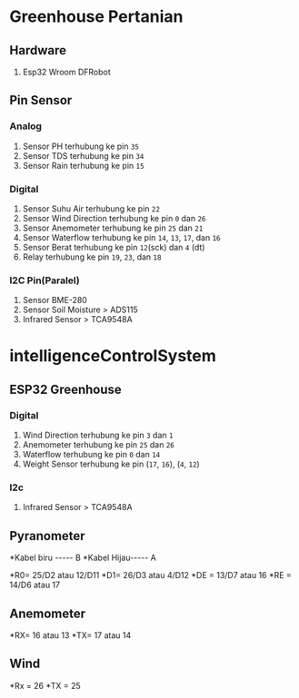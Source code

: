 # Greenhouse Pertanian

## Hardware

1. Esp32 Wroom DFRobot

## Pin Sensor

### Analog

1. Sensor PH terhubung ke pin `35`
2. Sensor TDS terhubung ke pin `34`
3. Sensor Rain terhubung ke pin `15`

### Digital

1. Sensor Suhu Air terhubung ke pin `22`
2. Sensor Wind Direction terhubung ke pin `0` dan `26`
3. Sensor Anemometer terhubung ke pin `25` dan `21`
4. Sensor Waterflow terhubung ke pin `14`, `13`, `17`, dan `16`
5. Sensor Berat terhubung ke pin `12`(sck) dan `4` (dt)
6. Relay terhubung ke pin `19`, `23`, dan `18`

### I2C Pin(Paralel)

1. Sensor BME-280
2. Sensor Soil Moisture > ADS115
3. Infrared Sensor > TCA9548A

# intelligenceControlSystem

## ESP32 Greenhouse

### Digital

1. Wind Direction terhubung ke pin `3` dan `1`
2. Anemometer terhubung ke pin `25` dan `26`
3. Waterflow terhubung ke pin `0` dan `14`
4. Weight Sensor terhubung ke pin (`17`, `16`), (`4`, `12`)

### I2c

1. Infrared Sensor > TCA9548A

## Pyranometer

*Kabel biru ----- B
*Kabel Hijau----- A

*R0= 25/D2 atau 12/D11
*D1= 26/D3 atau 4/D12
*DE = 13/D7 atau 16
*RE = 14/D6 atau 17

## Anemometer

*RX= 16 atau 13
*TX= 17 atau 14

## Wind

*Rx = 26
*TX = 25
